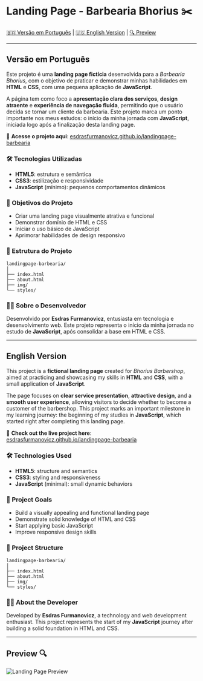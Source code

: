 # Landing Page - Barbearia Bhorius ✂️

[🇧🇷 Versão em Português](#versao-em-portugues) | [🇺🇸 English Version](#english-version) | [🔍 Preview](#preview-)


---

## Versão em Português

Este projeto é uma **landing page fictícia** desenvolvida para a *Barbearia Bhorius*, com o objetivo de praticar e demonstrar minhas habilidades em **HTML** e **CSS**, com uma pequena aplicação de **JavaScript**.

A página tem como foco a **apresentação clara dos serviços**, **design atraente** e **experiência de navegação fluida**, permitindo que o usuário decida se tornar um cliente da barbearia. Este projeto marca um ponto importante nos meus estudos: o início da minha jornada com **JavaScript**, iniciada logo após a finalização desta landing page.

🔗 **Acesse o projeto aqui**: [esdrasfurmanovicz.github.io/landingpage-barbearia](https://esdrasfurmanovicz.github.io/landingpage-barbearia/index.html)

### 🛠 Tecnologias Utilizadas

- **HTML5**: estrutura e semântica  
- **CSS3**: estilização e responsividade  
- **JavaScript** (mínimo): pequenos comportamentos dinâmicos

### 🎯 Objetivos do Projeto

- Criar uma landing page visualmente atrativa e funcional  
- Demonstrar domínio de HTML e CSS  
- Iniciar o uso básico de JavaScript  
- Aprimorar habilidades de design responsivo

### 📁 Estrutura do Projeto

```text
landingpage-barbearia/
│
├── index.html
├── about.html
├── img/
└── styles/
````


### 👨‍💻 Sobre o Desenvolvedor

Desenvolvido por **Esdras Furmanovicz**, entusiasta em tecnologia e desenvolvimento web. Este projeto representa o início da minha jornada no estudo de **JavaScript**, após consolidar a base em HTML e CSS.

---

## English Version

This project is a **fictional landing page** created for *Bhorius Barbershop*, aimed at practicing and showcasing my skills in **HTML** and **CSS**, with a small application of **JavaScript**.

The page focuses on **clear service presentation**, **attractive design**, and a **smooth user experience**, allowing visitors to decide whether to become a customer of the barbershop. This project marks an important milestone in my learning journey: the beginning of my studies in **JavaScript**, which started right after completing this landing page.

🔗 **Check out the live project here**: [esdrasfurmanovicz.github.io/landingpage-barbearia](https://esdrasfurmanovicz.github.io/landingpage-barbearia/index.html)

### 🛠 Technologies Used

- **HTML5**: structure and semantics  
- **CSS3**: styling and responsiveness  
- **JavaScript** (minimal): small dynamic behaviors

### 🎯 Project Goals

- Build a visually appealing and functional landing page  
- Demonstrate solid knowledge of HTML and CSS  
- Start applying basic JavaScript  
- Improve responsive design skills

### 📁 Project Structure

```text
landingpage-barbearia/
│
├── index.html
├── about.html
├── img/
└── styles/
````


### 👨‍💻 About the Developer

Developed by **Esdras Furmanovicz**, a technology and web development enthusiast. This project represents the start of my **JavaScript** journey after building a solid foundation in HTML and CSS.

---

## Preview 🔍

![Landing Page Preview](https://github.com/user-attachments/assets/20aee5df-542f-4acf-9342-226a0dc1a798)
